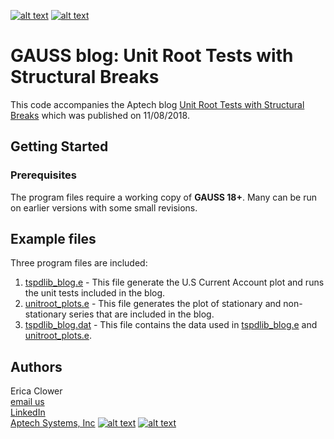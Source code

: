 <!-- Please don't remove this: Grab your social icons from https://github.com/carlsednaoui/gitsocial -->

<!-- display the social media buttons in your README -->

[![alt text][1.1]][1]
[![alt text][2.1]][2]

<!-- links to social media icons -->
<!-- no need to change these -->

<!-- icons with padding -->

[1.1]: http://i.imgur.com/P3YfQoD.png (facebook icon with padding)
[2.1]: http://i.imgur.com/0o48UoR.png (github icon with padding)

<!-- icons without padding -->

[1.2]: http://i.imgur.com/fep1WsG.png (facebook icon without padding)
[2.2]: http://i.imgur.com/9I6NRUm.png (github icon without padding)


<!-- links to your social media accounts -->
<!-- update these accordingly -->

[1]: https://www.facebook.com/GAUSSAptech/
[2]: https://github.com/aptech

<!-- Please don't remove this: Grab your social icons from https://github.com/carlsednaoui/gitsocial -->

# GAUSS blog: Unit Root Tests with Structural Breaks
This code accompanies the Aptech blog [Unit Root Tests with Structural Breaks](https://www.aptech.com/blog/unit-root-tests-with-structural-breaks/) which was published on 11/08/2018.

## Getting Started
### Prerequisites
The program files require a working copy of **GAUSS 18+**. Many can be run on earlier versions with some small revisions.

## Example files
Three program files are included:
1. [tspdlib_blog.e](tspdlib_blog.e) - This file generate the U.S Current Account plot and runs the unit tests included in the blog.
2. [unitroot_plots.e](unitroot_plots.e) - This file generates the plot of stationary and non-stationary series that are included in the blog.
3. [tspdlib_blog.dat](tspdlib_blog.dat) - This file contains the data used in [tspdlib_blog.e](tspdlib_blog.e) and [unitroot_plots.e](unitroot_plots.e).

## Authors
Erica Clower  
[email us](mailto:eclower@aptech.com)  
[LinkedIn](https://linkedin.com/in/ericaclower)  
[Aptech Systems, Inc](https://www.aptech.com/)
[![alt text][1.1]][1]
[![alt text][2.1]][2]
